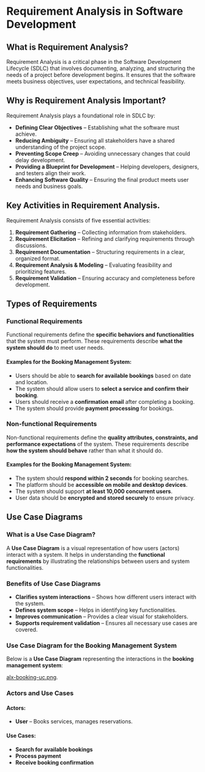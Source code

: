 # Requirement Analysis in Software Development

## What is Requirement Analysis?
Requirement Analysis is a critical phase in the Software Development Lifecycle (SDLC) that involves documenting, analyzing, and structuring the needs of a project before development begins. It ensures that the software meets business objectives, user expectations, and technical feasibility.

## Why is Requirement Analysis Important?  
Requirement Analysis plays a foundational role in SDLC by:  

- **Defining Clear Objectives** – Establishing what the software must achieve.  
- **Reducing Ambiguity** – Ensuring all stakeholders have a shared understanding of the project scope.  
- **Preventing Scope Creep** – Avoiding unnecessary changes that could delay development.  
- **Providing a Blueprint for Development** – Helping developers, designers, and testers align their work.  
- **Enhancing Software Quality** – Ensuring the final product meets user needs and business goals. 

## Key Activities in Requirement Analysis.
Requirement Analysis consists of five essential activities:  

1. **Requirement Gathering** – Collecting information from stakeholders.  
2. **Requirement Elicitation** – Refining and clarifying requirements through discussions.  
3. **Requirement Documentation** – Structuring requirements in a clear, organized format.  
4. **Requirement Analysis & Modeling** – Evaluating feasibility and prioritizing features.  
5. **Requirement Validation** – Ensuring accuracy and completeness before development.

## Types of Requirements

### Functional Requirements
Functional requirements define the **specific behaviors and functionalities** that the system must perform. These requirements describe **what the system should do** to meet user needs.

#### Examples for the Booking Management System:
- Users should be able to **search for available bookings** based on date and location.
- The system should allow users to **select a service and confirm their booking**.
- Users should receive a **confirmation email** after completing a booking.
- The system should provide **payment processing** for bookings.

### Non-functional Requirements
Non-functional requirements define the **quality attributes, constraints, and performance expectations** of the system. These requirements describe **how the system should behave** rather than what it should do.

#### Examples for the Booking Management System:
- The system should **respond within 2 seconds** for booking searches.
- The platform should be **accessible on mobile and desktop devices**.
- The system should support **at least 10,000 concurrent users**.
- User data should be **encrypted and stored securely** to ensure privacy.

## Use Case Diagrams

### What is a Use Case Diagram?
A **Use Case Diagram** is a visual representation of how users (actors) interact with a system. It helps in understanding the **functional requirements** by illustrating the relationships between users and system functionalities.

### Benefits of Use Case Diagrams
- **Clarifies system interactions** – Shows how different users interact with the system.
- **Defines system scope** – Helps in identifying key functionalities.
- **Improves communication** – Provides a clear visual for stakeholders.
- **Supports requirement validation** – Ensures all necessary use cases are covered.

### Use Case Diagram for the Booking Management System
Below is a **Use Case Diagram** representing the interactions in the **booking management system**:

[alx-booking-uc.png](https://github.com/m7medA/requirement-analysis/blob/main/alx-booking-uc.drawio.png).

### Actors and Use Cases
#### **Actors:**
- **User** – Books services, manages reservations.

#### **Use Cases:**
- **Search for available bookings**
- **Process payment**
- **Receive booking confirmation**




